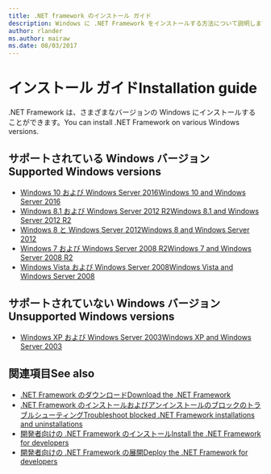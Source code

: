 ```yaml
---
title: .NET framework のインストール ガイド
description: Windows に .NET Framework をインストールする方法について説明します。
author: rlander
ms.author: mairaw
ms.date: 08/03/2017
---
```

# <a name="installation-guide"></a><span data-ttu-id="50cef-103">インストール ガイド</span><span class="sxs-lookup"><span data-stu-id="50cef-103">Installation guide</span></span>

<span data-ttu-id="50cef-104">.NET Framework は、さまざまなバージョンの Windows にインストールすることができます。</span><span class="sxs-lookup"><span data-stu-id="50cef-104">You can install .NET Framework on various Windows versions.</span></span>

## <a name="supported-windows-versions"></a><span data-ttu-id="50cef-105">サポートされている Windows バージョン</span><span class="sxs-lookup"><span data-stu-id="50cef-105">Supported Windows versions</span></span>

- [<span data-ttu-id="50cef-106">Windows 10 および Windows Server 2016</span><span class="sxs-lookup"><span data-stu-id="50cef-106">Windows 10 and Windows Server 2016</span></span>](on-windows-10.md)
- [<span data-ttu-id="50cef-107">Windows 8.1 および Windows Server 2012 R2</span><span class="sxs-lookup"><span data-stu-id="50cef-107">Windows 8.1 and Windows Server 2012 R2</span></span>](on-windows-8-1.md)
- [<span data-ttu-id="50cef-108">Windows 8 と Windows Server 2012</span><span class="sxs-lookup"><span data-stu-id="50cef-108">Windows 8 and Windows Server 2012</span></span>](on-windows-8.md)
- [<span data-ttu-id="50cef-109">Windows 7 および Windows Server 2008 R2</span><span class="sxs-lookup"><span data-stu-id="50cef-109">Windows 7 and Windows Server 2008 R2</span></span>](on-windows-7.md)
- [<span data-ttu-id="50cef-110">Windows Vista および Windows Server 2008</span><span class="sxs-lookup"><span data-stu-id="50cef-110">Windows Vista and Windows Server 2008</span></span>](on-windows-vista.md)

## <a name="unsupported-windows-versions"></a><span data-ttu-id="50cef-111">サポートされていない Windows バージョン</span><span class="sxs-lookup"><span data-stu-id="50cef-111">Unsupported Windows versions</span></span>

- [<span data-ttu-id="50cef-112">Windows XP および Windows Server 2003</span><span class="sxs-lookup"><span data-stu-id="50cef-112">Windows XP and Windows Server 2003</span></span>](on-windows-xp.md)

## <a name="see-also"></a><span data-ttu-id="50cef-113">関連項目</span><span class="sxs-lookup"><span data-stu-id="50cef-113">See also</span></span>

- [<span data-ttu-id="50cef-114">.NET Framework のダウンロード</span><span class="sxs-lookup"><span data-stu-id="50cef-114">Download the .NET Framework</span></span>](https://www.microsoft.com/net/download/framework?utm_source=ms-docs&utm_medium=referral)
- [<span data-ttu-id="50cef-115">.NET Framework のインストールおよびアンインストールのブロックのトラブルシューティング</span><span class="sxs-lookup"><span data-stu-id="50cef-115">Troubleshoot blocked .NET Framework installations and uninstallations</span></span>](troubleshoot-blocked-installations-and-uninstallations.md)
- [<span data-ttu-id="50cef-116">開発者向けの .NET Framework のインストール</span><span class="sxs-lookup"><span data-stu-id="50cef-116">Install the .NET Framework for developers</span></span>](guide-for-developers.md)
- [<span data-ttu-id="50cef-117">開発者向けの .NET Framework の展開</span><span class="sxs-lookup"><span data-stu-id="50cef-117">Deploy the .NET Framework for developers</span></span>](../deployment/deployment-guide-for-developers.md)
